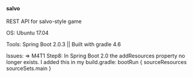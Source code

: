 #### salvo
REST API for salvo-style game

OS: Ubuntu 17.04

Tools:
Spring Boot 2.0.3 || Built with gradle 4.6

Issues: =>
M4T1 Step8: In Spring Boot 2.0 the addResources property no longer exists.
I added this in my build.gradle:
bootRun {
	sourceResources sourceSets.main
}
